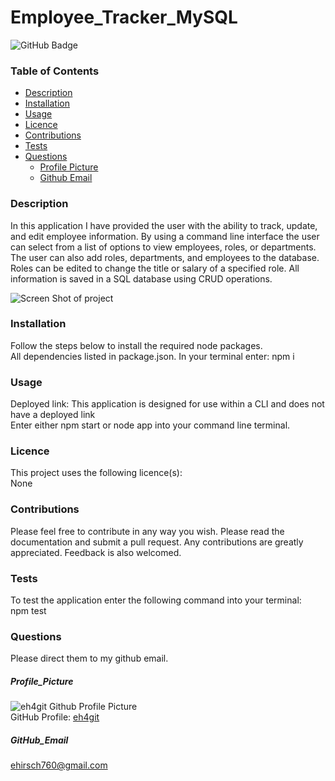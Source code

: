 # Employee_Tracker_MySQL

![GitHub Badge](https://img.shields.io/badge/License-None-blue.svg)
### Table of Contents
* [Description](#Description)
* [Installation](#Installation)
* [Usage](#Usage)
* [Licence](#Licence)
* [Contributions](#Contributions)
* [Tests](#Tests)
* [Questions](#Questions)
  * [Profile Picture](#Profile_Picture)
  * [Github Email](#Github_Email)
### Description
In this application I have provided the user with the ability to track, update, and edit employee information. By using a command line interface the user can select from a list of options to view employees, roles, or departments. The user can also add roles, departments, and employees to the database. Roles can be edited to change the title or salary of a specified role. All information is saved in a SQL database using CRUD operations.

![Screen Shot of project](demo.gif)

### Installation
Follow the steps below to install the required node packages.<br>
All dependencies listed in package.json. In your terminal enter: npm i
### Usage
Deployed link: This application is designed for use within a CLI and does not have a deployed link <br>
Enter either npm start or node app into your command line terminal.
### Licence
This project uses the following licence(s):<br>
None
### Contributions
Please feel free to contribute in any way you wish. Please read the documentation and submit a pull request. Any contributions are greatly appreciated. Feedback is also welcomed.
### Tests
To test the application enter the following command into your terminal:<br>
npm test
### Questions
Please direct them to my github email.
##### Profile_Picture
![eh4git Github Profile Picture](https://github.com/eh4git.png?size=200)<br>
GitHub Profile: [eh4git](http://github.com/eh4git)
##### GitHub_Email
ehirsch760@gmail.com
